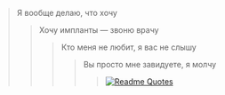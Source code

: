 >Я вообще делаю, что хочу
>>Хочу импланты — звоню врачу
>>>Кто меня не любит, я вас не слышу
>>>>Вы просто мне завидуете, я молчу
>>>>>[![Readme Quotes](https://quotes-github-readme.vercel.app/api?type=horizontal&theme=dark)](https://github.com/piyushsuthar/github-readme-quotes)

